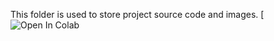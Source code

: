 This folder is used to store project source code and images.
[![Open In Colab](https://colab.research.google.com/drive/1-wZKfy3mi7-rzGe_9gPhKJKcOGEIfkVA?usp=sharing)
